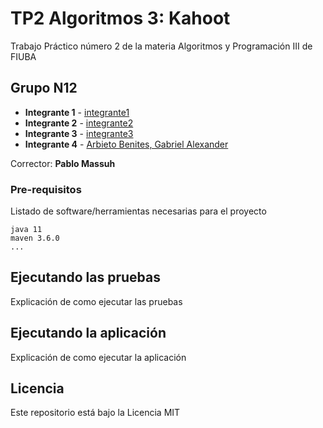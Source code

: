 # TP2 Algoritmos 3: Kahoot

Trabajo Práctico número 2 de la materia Algoritmos y Programación III de FIUBA

## Grupo N12

* **Integrante 1** - [integrante1](https://github.com/ferburs)
* **Integrante 2** - [integrante2](https://github.com/integrante2)
* **Integrante 3** - [integrante3](https://github.com/integrante3)
* **Integrante 4** - [Arbieto Benites, Gabriel Alexander](https://github.com/Alex1161)

Corrector: **Pablo Massuh**

### Pre-requisitos

Listado de software/herramientas necesarias para el proyecto

```
java 11
maven 3.6.0
...
```

## Ejecutando las pruebas

Explicación de como ejecutar las pruebas

## Ejecutando la aplicación

Explicación de como ejecutar la aplicación

## Licencia

Este repositorio está bajo la Licencia MIT
